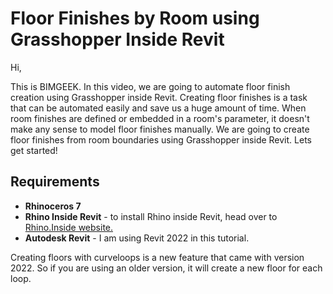 # Floor Finishes by Room using Grasshopper Inside Revit

Hi,

This is BIMGEEK. In this video, we are going to automate floor finish creation using Grasshopper inside Revit. Creating floor finishes is a task that can be automated easily and save us a huge amount of time. When room finishes are defined or embedded in a room's parameter, it doesn't make any sense to model floor finishes manually. We are going to create floor finishes from room boundaries using Grasshopper inside Revit. Lets get started!

## Requirements

- **Rhinoceros 7**
- **Rhino Inside Revit** - to install Rhino inside Revit, head over to [Rhino.Inside website.](https://www.rhino3d.com/inside/revit/1.0/)
- **Autodesk Revit** - I am using Revit 2022 in this tutorial.

Creating floors with curveloops is a new feature that came with version 2022. So if you are using an older version, it will create a new floor for each loop.
